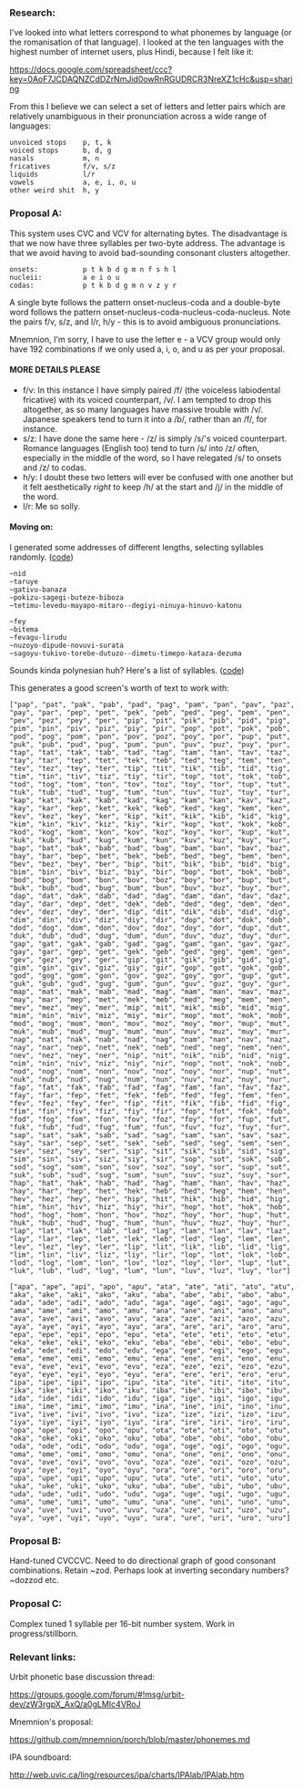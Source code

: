 ### Research:

I've looked into what letters correspond to what phonemes by language (or the romanisation of that language). I looked at the ten languages with the highest number of internet users, plus Hindi, because I felt like it:

https://docs.google.com/spreadsheet/ccc?key=0AoF7JCDAQNZCdDZrNmJid0owRnRGUDRCR3NreXZ1cHc&usp=sharing

From this I believe we can select a set of letters and letter pairs which are relatively unambiguous in their pronunciation across a wide range of languages:

    unvoiced stops    p, t, k
    voiced stops      b, d, g
    nasals            m, n
    fricatives        f/v, s/z
    liquids           l/r
    vowels            a, e, i, o, u
    other weird shit  h, y

### Proposal A:

This system uses CVC and VCV for alternating bytes. The disadvantage is that we now have three syllables per two-byte address. The advantage is that we avoid having to avoid bad-sounding consonant clusters altogether.

    onsets:           p t k b d g m n f s h l
    nucleii:          a e i o u
    codas:            p t k b d g m n v z y r

A single byte follows the pattern onset-nucleus-coda and a double-byte word follows the pattern onset-nucleus-coda-nucleus-coda-nucleus. Note the pairs f/v, s/z, and l/r, h/y - this is to avoid ambiguous pronunciations.

Mnemnion, I'm sorry, I have to use the letter e - a VCV group would only have 192 combinations if we only used a, i, o, and u as per your proposal.

#### MORE DETAILS PLEASE

- f/v: In this instance I have simply paired /f/ (the voiceless labiodental fricative) with its voiced counterpart, /v/. I am tempted to drop this altogether, as so many languages have massive trouble with /v/. Japanese speakers tend to turn it into a /b/, rather than an /f/, for instance.
- s/z: I have done the same here - /z/ is simply /s/'s voiced counterpart. Romance languages (English too) tend to turn /s/ into /z/ often, especially in the middle of the word, so I have relegated /s/ to onsets and /z/ to codas.
- h/y: I doubt these two letters will ever be confused with one another but it felt aesthetically *right* to keep /h/ at the start and /j/ in the middle of the word.
- l/r: Me so solly.

#### Moving on:

I generated some addresses of different lengths, selecting syllables randomly. ([code](https://github.com/dclelland/scratch/blob/master/proposal-a-ships.rb))

    ~nid
    ~taruye
    ~gativu-banaza
    ~pokizu-sagegi-buteze-biboza
    ~tetimu-levedu-mayapo-mitaro--degiyi-ninuya-hinuvo-katonu

    ~fey
    ~bitema
    ~fevagu-lirudu
    ~nuzoyo-dipude-novuvi-surata
    ~sagoyu-tukivo-torebe-dutuzo--dimetu-timepo-kataza-dezuma

Sounds kinda polynesian huh? Here's a list of syllables. ([code](https://github.com/dclelland/scratch/blob/master/proposal-a-syllables.rb))

This generates a good screen's worth of text to work with:

    ["pap", "pat", "pak", "pab", "pad", "pag", "pam", "pan", "pav", "paz", "pay", "par", "pep", "pet", "pek", "peb", "ped", "peg", "pem", "pen", "pev", "pez", "pey", "per", "pip", "pit", "pik", "pib", "pid", "pig", "pim", "pin", "piv", "piz", "piy", "pir", "pop", "pot", "pok", "pob", "pod", "pog", "pom", "pon", "pov", "poz", "poy", "por", "pup", "put", "puk", "pub", "pud", "pug", "pum", "pun", "puv", "puz", "puy", "pur", "tap", "tat", "tak", "tab", "tad", "tag", "tam", "tan", "tav", "taz", "tay", "tar", "tep", "tet", "tek", "teb", "ted", "teg", "tem", "ten", "tev", "tez", "tey", "ter", "tip", "tit", "tik", "tib", "tid", "tig", "tim", "tin", "tiv", "tiz", "tiy", "tir", "top", "tot", "tok", "tob", "tod", "tog", "tom", "ton", "tov", "toz", "toy", "tor", "tup", "tut", "tuk", "tub", "tud", "tug", "tum", "tun", "tuv", "tuz", "tuy", "tur", "kap", "kat", "kak", "kab", "kad", "kag", "kam", "kan", "kav", "kaz", "kay", "kar", "kep", "ket", "kek", "keb", "ked", "keg", "kem", "ken", "kev", "kez", "key", "ker", "kip", "kit", "kik", "kib", "kid", "kig", "kim", "kin", "kiv", "kiz", "kiy", "kir", "kop", "kot", "kok", "kob", "kod", "kog", "kom", "kon", "kov", "koz", "koy", "kor", "kup", "kut", "kuk", "kub", "kud", "kug", "kum", "kun", "kuv", "kuz", "kuy", "kur", "bap", "bat", "bak", "bab", "bad", "bag", "bam", "ban", "bav", "baz", "bay", "bar", "bep", "bet", "bek", "beb", "bed", "beg", "bem", "ben", "bev", "bez", "bey", "ber", "bip", "bit", "bik", "bib", "bid", "big", "bim", "bin", "biv", "biz", "biy", "bir", "bop", "bot", "bok", "bob", "bod", "bog", "bom", "bon", "bov", "boz", "boy", "bor", "bup", "but", "buk", "bub", "bud", "bug", "bum", "bun", "buv", "buz", "buy", "bur", "dap", "dat", "dak", "dab", "dad", "dag", "dam", "dan", "dav", "daz", "day", "dar", "dep", "det", "dek", "deb", "ded", "deg", "dem", "den", "dev", "dez", "dey", "der", "dip", "dit", "dik", "dib", "did", "dig", "dim", "din", "div", "diz", "diy", "dir", "dop", "dot", "dok", "dob", "dod", "dog", "dom", "don", "dov", "doz", "doy", "dor", "dup", "dut", "duk", "dub", "dud", "dug", "dum", "dun", "duv", "duz", "duy", "dur", "gap", "gat", "gak", "gab", "gad", "gag", "gam", "gan", "gav", "gaz", "gay", "gar", "gep", "get", "gek", "geb", "ged", "geg", "gem", "gen", "gev", "gez", "gey", "ger", "gip", "git", "gik", "gib", "gid", "gig", "gim", "gin", "giv", "giz", "giy", "gir", "gop", "got", "gok", "gob", "god", "gog", "gom", "gon", "gov", "goz", "goy", "gor", "gup", "gut", "guk", "gub", "gud", "gug", "gum", "gun", "guv", "guz", "guy", "gur", "map", "mat", "mak", "mab", "mad", "mag", "mam", "man", "mav", "maz", "may", "mar", "mep", "met", "mek", "meb", "med", "meg", "mem", "men", "mev", "mez", "mey", "mer", "mip", "mit", "mik", "mib", "mid", "mig", "mim", "min", "miv", "miz", "miy", "mir", "mop", "mot", "mok", "mob", "mod", "mog", "mom", "mon", "mov", "moz", "moy", "mor", "mup", "mut", "muk", "mub", "mud", "mug", "mum", "mun", "muv", "muz", "muy", "mur", "nap", "nat", "nak", "nab", "nad", "nag", "nam", "nan", "nav", "naz", "nay", "nar", "nep", "net", "nek", "neb", "ned", "neg", "nem", "nen", "nev", "nez", "ney", "ner", "nip", "nit", "nik", "nib", "nid", "nig", "nim", "nin", "niv", "niz", "niy", "nir", "nop", "not", "nok", "nob", "nod", "nog", "nom", "non", "nov", "noz", "noy", "nor", "nup", "nut", "nuk", "nub", "nud", "nug", "num", "nun", "nuv", "nuz", "nuy", "nur", "fap", "fat", "fak", "fab", "fad", "fag", "fam", "fan", "fav", "faz", "fay", "far", "fep", "fet", "fek", "feb", "fed", "feg", "fem", "fen", "fev", "fez", "fey", "fer", "fip", "fit", "fik", "fib", "fid", "fig", "fim", "fin", "fiv", "fiz", "fiy", "fir", "fop", "fot", "fok", "fob", "fod", "fog", "fom", "fon", "fov", "foz", "foy", "for", "fup", "fut", "fuk", "fub", "fud", "fug", "fum", "fun", "fuv", "fuz", "fuy", "fur", "sap", "sat", "sak", "sab", "sad", "sag", "sam", "san", "sav", "saz", "say", "sar", "sep", "set", "sek", "seb", "sed", "seg", "sem", "sen", "sev", "sez", "sey", "ser", "sip", "sit", "sik", "sib", "sid", "sig", "sim", "sin", "siv", "siz", "siy", "sir", "sop", "sot", "sok", "sob", "sod", "sog", "som", "son", "sov", "soz", "soy", "sor", "sup", "sut", "suk", "sub", "sud", "sug", "sum", "sun", "suv", "suz", "suy", "sur", "hap", "hat", "hak", "hab", "had", "hag", "ham", "han", "hav", "haz", "hay", "har", "hep", "het", "hek", "heb", "hed", "heg", "hem", "hen", "hev", "hez", "hey", "her", "hip", "hit", "hik", "hib", "hid", "hig", "him", "hin", "hiv", "hiz", "hiy", "hir", "hop", "hot", "hok", "hob", "hod", "hog", "hom", "hon", "hov", "hoz", "hoy", "hor", "hup", "hut", "huk", "hub", "hud", "hug", "hum", "hun", "huv", "huz", "huy", "hur", "lap", "lat", "lak", "lab", "lad", "lag", "lam", "lan", "lav", "laz", "lay", "lar", "lep", "let", "lek", "leb", "led", "leg", "lem", "len", "lev", "lez", "ley", "ler", "lip", "lit", "lik", "lib", "lid", "lig", "lim", "lin", "liv", "liz", "liy", "lir", "lop", "lot", "lok", "lob", "lod", "log", "lom", "lon", "lov", "loz", "loy", "lor", "lup", "lut", "luk", "lub", "lud", "lug", "lum", "lun", "luv", "luz", "luy", "lur"]

    ["apa", "ape", "api", "apo", "apu", "ata", "ate", "ati", "ato", "atu", "aka", "ake", "aki", "ako", "aku", "aba", "abe", "abi", "abo", "abu", "ada", "ade", "adi", "ado", "adu", "aga", "age", "agi", "ago", "agu", "ama", "ame", "ami", "amo", "amu", "ana", "ane", "ani", "ano", "anu", "ava", "ave", "avi", "avo", "avu", "aza", "aze", "azi", "azo", "azu", "aya", "aye", "ayi", "ayo", "ayu", "ara", "are", "ari", "aro", "aru", "epa", "epe", "epi", "epo", "epu", "eta", "ete", "eti", "eto", "etu", "eka", "eke", "eki", "eko", "eku", "eba", "ebe", "ebi", "ebo", "ebu", "eda", "ede", "edi", "edo", "edu", "ega", "ege", "egi", "ego", "egu", "ema", "eme", "emi", "emo", "emu", "ena", "ene", "eni", "eno", "enu", "eva", "eve", "evi", "evo", "evu", "eza", "eze", "ezi", "ezo", "ezu", "eya", "eye", "eyi", "eyo", "eyu", "era", "ere", "eri", "ero", "eru", "ipa", "ipe", "ipi", "ipo", "ipu", "ita", "ite", "iti", "ito", "itu", "ika", "ike", "iki", "iko", "iku", "iba", "ibe", "ibi", "ibo", "ibu", "ida", "ide", "idi", "ido", "idu", "iga", "ige", "igi", "igo", "igu", "ima", "ime", "imi", "imo", "imu", "ina", "ine", "ini", "ino", "inu", "iva", "ive", "ivi", "ivo", "ivu", "iza", "ize", "izi", "izo", "izu", "iya", "iye", "iyi", "iyo", "iyu", "ira", "ire", "iri", "iro", "iru", "opa", "ope", "opi", "opo", "opu", "ota", "ote", "oti", "oto", "otu", "oka", "oke", "oki", "oko", "oku", "oba", "obe", "obi", "obo", "obu", "oda", "ode", "odi", "odo", "odu", "oga", "oge", "ogi", "ogo", "ogu", "oma", "ome", "omi", "omo", "omu", "ona", "one", "oni", "ono", "onu", "ova", "ove", "ovi", "ovo", "ovu", "oza", "oze", "ozi", "ozo", "ozu", "oya", "oye", "oyi", "oyo", "oyu", "ora", "ore", "ori", "oro", "oru", "upa", "upe", "upi", "upo", "upu", "uta", "ute", "uti", "uto", "utu", "uka", "uke", "uki", "uko", "uku", "uba", "ube", "ubi", "ubo", "ubu", "uda", "ude", "udi", "udo", "udu", "uga", "uge", "ugi", "ugo", "ugu", "uma", "ume", "umi", "umo", "umu", "una", "une", "uni", "uno", "unu", "uva", "uve", "uvi", "uvo", "uvu", "uza", "uze", "uzi", "uzo", "uzu", "uya", "uye", "uyi", "uyo", "uyu", "ura", "ure", "uri", "uro", "uru"]

### Proposal B:

Hand-tuned CVCCVC. Need to do directional graph of good consonant combinations. Retain ~zod. Perhaps look at inverting secondary numbers? ~dozzod etc.

### Proposal C:

Complex tuned 1 syllable per 16-bit number system. Work in progress/stillborn.


### Relevant links:

Urbit phonetic base discussion thread:

https://groups.google.com/forum/#!msg/urbit-dev/zW3rgpX_AxQ/a0gLMIc4VRoJ

Mnemnion's proposal:

https://github.com/mnemnion/porch/blob/master/phonemes.md

IPA soundboard:

http://web.uvic.ca/ling/resources/ipa/charts/IPAlab/IPAlab.htm

